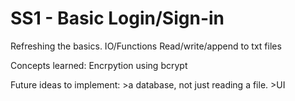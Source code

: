 # SS1 - Basic Login/Sign-in
Refreshing the basics.
    IO/Functions
    Read/write/append to txt files
    
Concepts learned:
    Encrpytion using bcrypt

Future ideas to implement:
    >a database, not just reading a file.
    >UI

